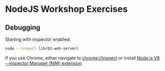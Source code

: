 # NodeJS Workshop Exercises

## Debugging

Starting with inspector enabled:

```bash
node --inspect lib/02-web-server/
```

If you use Chrome, either navigate to [chrome://inspect](chrome://inspect) or install [Node.js V8 --inspector Manager (NiM) extension](https://chrome.google.com/webstore/detail/nim-node-inspector-manage/gnhhdgbaldcilmgcpfddgdbkhjohddkj)
